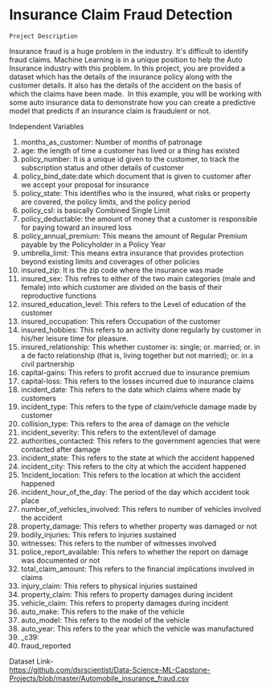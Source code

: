 
# Insurance Claim Fraud Detection
`Project Description`

Insurance fraud is a huge problem in the industry. It's difficult to identify fraud claims. Machine Learning is in a unique position to help the Auto Insurance industry with this problem.
In this project, you are provided a dataset which has the details of the insurance policy along with the customer details. It also has the details of the accident on the basis of which the claims have been made. 
In this example, you will be working with some auto insurance data to demonstrate how you can create a predictive model that predicts if an insurance claim is fraudulent or not. 

Independent Variables
1. months_as_customer: Number of months of patronage
2. age: the length of time a customer has lived or a thing has existed
3. policy_number: It is a unique id given to the customer, to track the subscription status and other details of customer
4. policy_bind_date:date which document that is given to customer after we accept your proposal for insurance
5. policy_state: This identifies who is the insured, what risks or property are covered, the policy limits, and the policy period
6. policy_csl: is basically Combined Single Limit
7. policy_deductable: the amount of money that a customer is responsible for paying toward an insured loss
8. policy_annual_premium: This means the amount of Regular Premium payable by the Policyholder in a Policy Year
9. umbrella_limit: This means extra insurance that provides protection beyond existing limits and coverages of other policies
10. insured_zip: It is the zip code where the insurance was made
11. insured_sex: This refres to either of the two main categories (male and female) into which customer are divided on the basis of their reproductive functions
12. insured_education_level: This refers to the Level of education of the customer
13. insured_occupation: This refers Occupation of the customer
14. insured_hobbies: This refers to an activity done regularly by customer in his/her leisure time for pleasure.
15. insured_relationship: This whether customer is: single; or. married; or. in a de facto relationship (that is, living together but not married); or. in a civil partnership
16. capital-gains: This refers to profit accrued due to insurance premium
17. capital-loss: This refers to the losses incurred due to insurance claims
18. incident_date: This refers to the date which claims where made by customers
19. incident_type: This refers to the type of claim/vehicle damage made by customer
20. collision_type: This refers to the area of damage on the vehicle
21. incident_severity: This refers to the extent/level of damage
22. authorities_contacted: This refers to the government agencies that were contacted after damage
23. incident_state: This refers to the state at which the accident happened
24. incident_city: This refers to the city at which the accident happened
25. 1ncident_location: This refers to the location at which the accident happened
26. incident_hour_of_the_day: The period of the day which accident took place
27. number_of_vehicles_involved: This refers to number of vehicles involved the accident
28. property_damage: This refers to whether property was damaged or not
29. bodily_injuries: This refers to injuries sustained
30. witnesses: This refers to the number of witnesses involved
31. police_report_available: This refers to whether the report on damage was documented or not
32. total_claim_amount: This refers to the financial implications involved in claims
33. injury_claim: This refers to physical injuries sustained
34. property_claim: This refers to property damages during incident
35. vehicle_claim: This refers to property damages during incident
36. auto_make: This refers to the make of the vehicle
37. auto_model: This refers to the model of the vehicle
38. auto_year: This refers to the year which the vehicle was manufactured
39. _c39:
40. fraud_reported

Dataset Link-  
https://github.com/dsrscientist/Data-Science-ML-Capstone-Projects/blob/master/Automobile_insurance_fraud.csv
